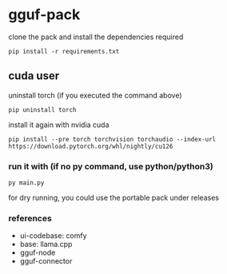 
# gguf-pack

clone the pack and install the dependencies required
```
pip install -r requirements.txt
```

## cuda user
uninstall torch (if you executed the command above)
```
pip uninstall torch
```
install it again with nvidia cuda
```
pip install --pre torch torchvision torchaudio --index-url https://download.pytorch.org/whl/nightly/cu126
```

### run it with (if no py command, use python/python3)
```
py main.py
```
for dry running, you could use the portable pack under releases

### references
- ui-codebase: comfy
- base: llama.cpp
- gguf-node
- gguf-connector
